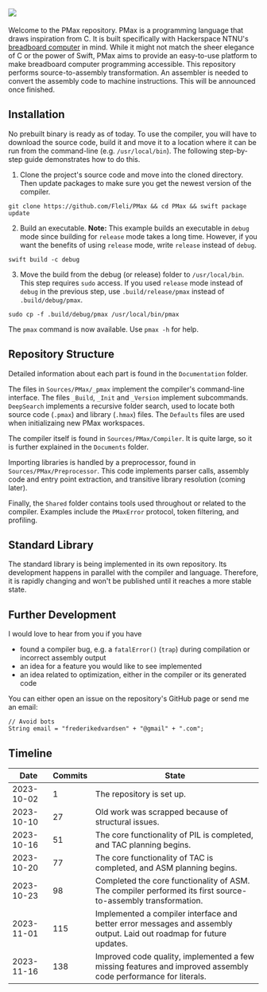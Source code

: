 # <img src="https://upload.wikimedia.org/wikipedia/commons/4/45/Pepsi_max_brand_logo.png" />

Welcome to the PMax repository. PMax is a programming language that draws inspiration from C. It is built specifically with Hackerspace NTNU's [breadboard computer](https://github.com/hackerspace-ntnu/BreadboardComputer) in mind. While it might not match the sheer elegance of C or the power of Swift, PMax aims to provide an easy-to-use platform to make breadboard computer programming accessible. This repository performs source-to-assembly transformation. An assembler is needed to convert the assembly code to machine instructions. This will be announced once finished.

## Installation

No prebuilt binary is ready as of today. To use the compiler, you will have to download the source code, build it and move it to a location where it can be run from the command-line (e.g. `/usr/local/bin`). The following step-by-step guide demonstrates how to do this.

1. Clone the project's source code and move into the cloned directory. Then update packages to make sure you get the newest version of the compiler.

```
git clone https://github.com/Fleli/PMax && cd PMax && swift package update
```

2. Build an executable. **Note:** This example builds an executable in `debug` mode since building for `release` mode takes a long time. However, if you want the benefits of using `release` mode, write `release` instead of `debug`.

```
swift build -c debug
```

3. Move the build from the debug (or release) folder to `/usr/local/bin`. This step requires `sudo` access. If you used `release` mode instead of `debug` in the previous step, use `.build/release/pmax` instead of `.build/debug/pmax`.

```
sudo cp -f .build/debug/pmax /usr/local/bin/pmax
```

The `pmax` command is now available. Use `pmax -h` for help.

## Repository Structure

Detailed information about each part is found in the `Documentation` folder.

The files in `Sources/PMax/_pmax` implement the compiler's command-line interface. The files `_Build`, `_Init` and `_Version` implement subcommands. `DeepSearch` implements a recursive folder search, used to locate both source code (`.pmax`) and library (`.hmax`) files. The `Defaults` files are used when initializaing new PMax workspaces.

The compiler itself is found in `Sources/PMax/Compiler`. It is quite large, so it is further explained in the `Documents` folder.

Importing libraries is handled by a preprocessor, found in `Sources/PMax/Preprocessor`. This code implements parser calls, assembly code and entry point extraction, and transitive library resolution (coming later).

Finally, the `Shared` folder contains tools used throughout or related to the compiler. Examples include the `PMaxError` protocol, token filtering, and profiling.

## Standard Library

The standard library is being implemented in its own repository. Its development happens in parallel with the compiler and language. Therefore, it is rapidly changing and won't be published until it reaches a more stable state.

## Further Development

I would love to hear from you if you have
- found a compiler bug, e.g. a `fatalError()` (`trap`) during compilation or incorrect assembly output
- an idea for a feature you would like to see implemented
- an idea related to optimization, either in the compiler or its generated code

You can either open an issue on the repository's GitHub page or send me an email:

```
// Avoid bots
String email = "frederikedvardsen" + "@gmail" + ".com";
```

## Timeline

Date        |   Commits |   State
------------|-----------|-----------------------------------------------------------------------------------------------------------------------------------
2023-10-02  |   1       |   The repository is set up.
2023-10-10  |   27      |   Old work was scrapped because of structural issues.
2023-10-16  |   51      |   The core functionality of PIL is completed, and TAC planning begins.
2023-10-20  |   77      |   The core functionality of TAC is completed, and ASM planning begins.
2023-10-23  |   98      |   Completed the core functionality of ASM. The compiler performed its first source-to-assembly transformation.
2023-11-01  |   115     |   Implemented a compiler interface and better error messages and assembly output. Laid out roadmap for future updates.
2023-11-16  |   138     |   Improved code quality, implemented a few missing features and improved assembly code performance for literals.
